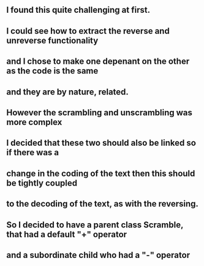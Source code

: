 ## I found this quite challenging at first.
## I could see how to extract the reverse and unreverse functionality
## and I chose to make one depenant on the other as the code is the same 
## and they are by nature, related.
## However the scrambling and unscrambling was more complex
## I decided that these two should also be linked so if there was a 
## change in the coding of the text then this should be tightly coupled
## to the decoding of the text, as with the reversing.
## So I decided to have a parent class Scramble, that had a default "+" operator
## and a subordinate child who had a "-" operator


